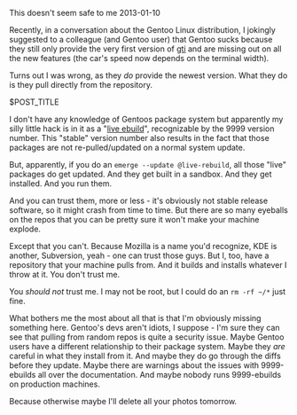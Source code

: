 This doesn't seem safe to me
2013-01-10

Recently, in a conversation about the Gentoo Linux distribution, I jokingly
suggested to a colleague (and Gentoo user) that Gentoo sucks because they still
only provide the very first version of [gti](http://r-wos.org/hacks/gti) and
are missing out on all the new features (the car's speed now depends on the
terminal width).

Turns out I was wrong, as they *do* provide the newest version. What they do is
they pull directly from the repository.

$POST_TITLE

I don't have any knowledge of Gentoos package system but apparently my
silly little hack is in it as a
"[live ebuild](http://sources.gentoo.org/cgi-bin/viewvc.cgi/gentoo-x86/dev-vcs/gti/gti-9999.ebuild?view=markup)",
recognizable by the 9999 version number. This "stable" version number
also results in the fact that those packages are not re-pulled/updated
on a normal system update.

But, apparently, if you do an `emerge --update @live-rebuild`, all those "live" packages
do get updated. And they get built in a sandbox. And they get installed. And you run them.

And you can trust them, more or less - it's obviously not stable release software,
so it might crash from time to time. But there are so many eyeballs on the
repos that you can be pretty sure it won't make your machine explode.

Except that you can't. Because Mozilla is a name you'd recognize, KDE is another,
Subversion, yeah - one can trust those guys. But I, too, have a repository that your
machine pulls from. And it builds and installs whatever I throw at it. You don't
trust me.

You *should not* trust me. I may not be root, but I could do an `rm -rf ~/*` just fine.

What bothers me the most about all that is that I'm obviously missing something here.
Gentoo's devs aren't idiots, I suppose - I'm sure they can see that pulling
from random repos is quite a security issue. Maybe Gentoo users have a
different relationship to their package system. Maybe they *are* careful in
what they install from it. And maybe they do go through the diffs before they
update.  Maybe there are warnings about the issues with 9999-ebuilds all over
the documentation.  And maybe nobody runs 9999-ebuilds on production
machines.

Because otherwise maybe I'll delete all your photos tomorrow.

